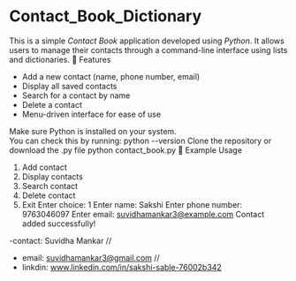# Contact_Book_Dictionary
This is a simple *Contact Book* application developed using *Python*. It allows users to manage their contacts through a command-line interface using lists and dictionaries.
 🚀 Features

- Add a new contact (name, phone number, email)
- Display all saved contacts
- Search for a contact by name
- Delete a contact
- Menu-driven interface for ease of use

Make sure Python is installed on your system.  
You can check this by running:
python --version
Clone the repository or download the .py file
python contact_book.py
🧾 Example Usage
1. Add contact
2. Display contacts
3. Search contact
4. Delete contact
5. Exit
Enter choice: 1
Enter name: Sakshi
Enter phone number: 9763046097
Enter email: suvidhamankar3@example.com
Contact added successfully!

-contact: Suvidha Mankar //
- email: suvidhamankar3@gmail.com //
- linkdin: www.linkedin.com/in/sakshi-sable-76002b342

